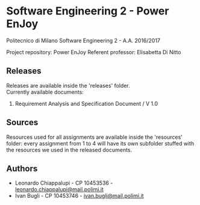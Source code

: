 # Software Engineering 2 - Power EnJoy

Politecnico di Milano
Software Engineering 2 - A.A. 2016/2017

Project repository: Power EnJoy
Referent professor: Elisabetta Di Nitto

Releases
-------
Releases are available inside the 'releases' folder.  
Currently available documents:

1. Requirement Analysis and Specification Document / V 1.0

Sources
-------
Resources used for all assignments are available inside the 'resources' folder: every assignment from 1 to 4 will have its own subfolder stuffed with the resources we used in the released documents.

Authors
-------
* Leonardo Chiappalupi - CP 10453536 - leonardo.chiappalupi@mail.polimi.it
* Ivan Bugli - CP 10453746 - ivan.bugli@mail.polimi.it

